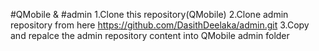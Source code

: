 #QMobile & #admin
1.Clone this repository(QMobile)
2.Clone admin repository from here https://github.com/DasithDeelaka/admin.git
3.Copy and repalce the admin repository content into QMobile admin folder
